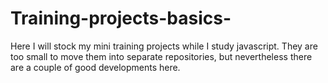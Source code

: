 # Training-projects-basics-
Here I will stock my mini training projects while I study javascript. They are too small to move them into separate repositories, but nevertheless there are a couple of good developments here.
